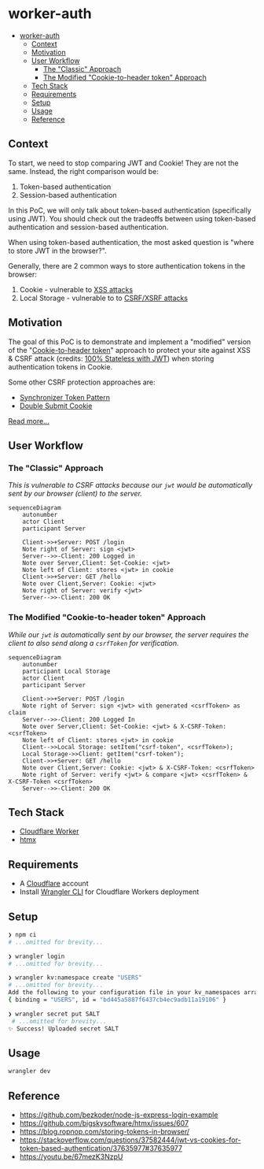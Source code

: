 # worker-auth

- [worker-auth](#worker-auth)
  - [Context](#context)
  - [Motivation](#motivation)
  - [User Workflow](#user-workflow)
    - [The "Classic" Approach](#the-classic-approach)
    - [The Modified "Cookie-to-header token" Approach](#the-modified-cookie-to-header-token-approach)
  - [Tech Stack](#tech-stack)
  - [Requirements](#requirements)
  - [Setup](#setup)
  - [Usage](#usage)
  - [Reference](#reference)

## Context

To start, we need to stop comparing JWT and Cookie! They are not the same. Instead, the right comparison would be:

1. Token-based authentication
2. Session-based authentication

In this PoC, we will only talk about token-based authentication (specifically using JWT). You should check out the tradeoffs between using token-based authentication and session-based authentication.

When using token-based authentication, the most asked question is "where to store JWT in the browser?".

Generally, there are 2 common ways to store authentication tokens in the browser:

1. Cookie - vulnerable to [XSS attacks](https://developer.mozilla.org/en-US/docs/Glossary/Cross-site_scripting)
2. Local Storage - vulnerable to to [CSRF/XSRF attacks](https://developer.mozilla.org/en-US/docs/Glossary/CSRF)

## Motivation

The goal of this PoC is to demonstrate and implement a "modified" version of the "[Cookie-to-header token](https://en.wikipedia.org/wiki/Cross-site_request_forgery#Cookie-to-header_token)" approach to protect your site against XSS & CSRF attack (credits: [100% Stateless with JWT](https://youtu.be/67mezK3NzpU?t=2355)) when storing authentication tokens in Cookie.

Some other CSRF protection approaches are:

-   [Synchronizer Token Pattern](https://en.wikipedia.org/wiki/Cross-site_request_forgery#Synchronizer_token_pattern)
-   [Double Submit Cookie](https://en.wikipedia.org/wiki/Cross-site_request_forgery#Double_Submit_Cookie)

[Read more...](https://jerrynsh.com/all-to-know-about-auth-and-cookies/)

## User Workflow

### The "Classic" Approach

_This is vulnerable to CSRF attacks because our `jwt` would be automatically sent by our browser (client) to the server._

```mermaid
sequenceDiagram
    autonumber
    actor Client
    participant Server

    Client->>+Server: POST /login
    Note right of Server: sign <jwt>
    Server-->>-Client: 200 Logged in
    Note over Server,Client: Set-Cookie: <jwt>
    Note left of Client: stores <jwt> in cookie
    Client->>+Server: GET /hello
    Note over Client,Server: Cookie: <jwt>
    Note right of Server: verify <jwt>
    Server-->>-Client: 200 OK
```

### The Modified "Cookie-to-header token" Approach

_While our `jwt` is automatically sent by our browser, the server requires the client to also send along a `csrfToken` for verification._

```mermaid
sequenceDiagram
    autonumber
    participant Local Storage
    actor Client
    participant Server

    Client->>+Server: POST /login
    Note right of Server: sign <jwt> with generated <csrfToken> as claim
    Server-->>-Client: 200 Logged In
    Note over Server,Client: Set-Cookie: <jwt> & X-CSRF-Token: <csrfToken>
    Note left of Client: stores <jwt> in cookie
    Client-->>Local Storage: setItem("csrf-token", <csrfToken>);
    Local Storage->>Client: getItem("csrf-token");
    Client->>+Server: GET /hello
    Note over Client,Server: Cookie: <jwt> & X-CSRF-Token: <csrfToken>
    Note right of Server: verify <jwt> & compare <jwt> <csrfToken> & X-CSRF-Token <csrfToken>
    Server-->>-Client: 200 OK
```

## Tech Stack

-   [Cloudflare Worker](https://workers.cloudflare.com/)
-   [htmx](https://htmx.org/)

## Requirements

-   A [Cloudflare](https://www.cloudflare.com/) account
-   Install [Wrangler CLI](https://developers.cloudflare.com/workers/wrangler/cli-wrangler/) for Cloudflare Workers deployment

## Setup

```sh
❯ npm ci
# ...omitted for brevity...

❯ wrangler login
# ...omitted for brevity...

❯ wrangler kv:namespace create "USERS"
# ...omitted for brevity...
Add the following to your configuration file in your kv_namespaces array:
{ binding = "USERS", id = "bd445a5887f6437cb4ec9adb11a19106" }

❯ wrangler secret put SALT
 # ...omitted for brevity...
✨ Success! Uploaded secret SALT
```

## Usage

```sh
wrangler dev
```

## Reference

-   https://github.com/bezkoder/node-js-express-login-example
-   https://github.com/bigskysoftware/htmx/issues/607
-   https://blog.ropnop.com/storing-tokens-in-browser/
-   https://stackoverflow.com/questions/37582444/jwt-vs-cookies-for-token-based-authentication/37635977#37635977
-   https://youtu.be/67mezK3NzpU
